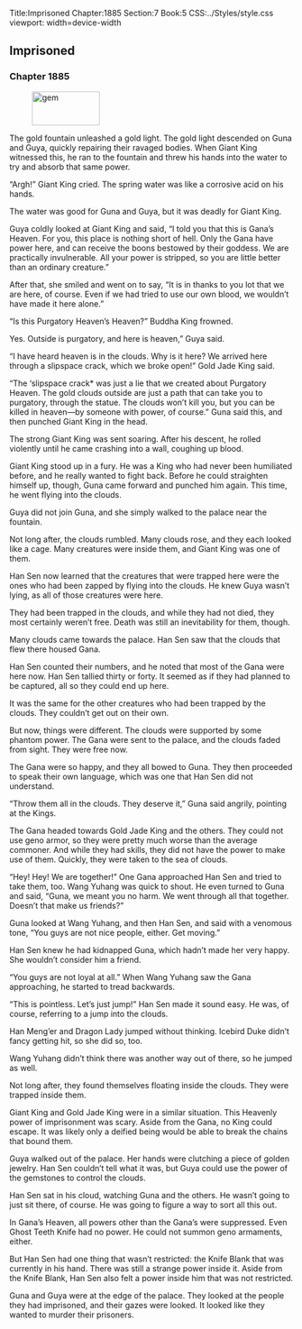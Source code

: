 Title:Imprisoned 
Chapter:1885 
Section:7 
Book:5 
CSS:../Styles/style.css 
viewport: width=device-width
  
## Imprisoned
### Chapter 1885 
<figure>
	<img src="../Images/gem.gif" alt="gem" id="gem" width="120" height="60" />
</figure>
  

  
  The gold fountain unleashed a gold light. The gold light descended on Guna and Guya, quickly repairing their ravaged bodies. When Giant King witnessed this, he ran to the fountain and threw his hands into the water to try and absorb that same power.

“Argh!” Giant King cried. The spring water was like a corrosive acid on his hands.

The water was good for Guna and Guya, but it was deadly for Giant King.

Guya coldly looked at Giant King and said, “I told you that this is Gana’s Heaven. For you, this place is nothing short of hell. Only the Gana have power here, and can receive the boons bestowed by their goddess. We are practically invulnerable. All your power is stripped, so you are little better than an ordinary creature.”

After that, she smiled and went on to say, “It is in thanks to you lot that we are here, of course. Even if we had tried to use our own blood, we wouldn’t have made it here alone.”

“Is this Purgatory Heaven’s Heaven?” Buddha King frowned.

Yes. Outside is purgatory, and here is heaven,” Guya said.

“I have heard heaven is in the clouds. Why is it here? We arrived here through a slipspace crack, which we broke open!” Gold Jade King said.

“The ‘slipspace crack* was just a lie that we created about Purgatory Heaven. The gold clouds outside are just a path that can take you to purgatory, through the statue. The clouds won’t kill you, but you can be killed in heaven—by someone with power, of course.” Guna said this, and then punched Giant King in the head.

The strong Giant King was sent soaring. After his descent, he rolled violently until he came crashing into a wall, coughing up blood.

Giant King stood up in a fury. He was a King who had never been humiliated before, and he really wanted to fight back. Before he could straighten himself up, though, Guna came forward and punched him again. This time, he went flying into the clouds.

Guya did not join Guna, and she simply walked to the palace near the fountain.

Not long after, the clouds rumbled. Many clouds rose, and they each looked like a cage. Many creatures were inside them, and Giant King was one of them.

Han Sen now learned that the creatures that were trapped here were the ones who had been zapped by flying into the clouds. He knew Guya wasn’t lying, as all of those creatures were here.

They had been trapped in the clouds, and while they had not died, they most certainly weren’t free. Death was still an inevitability for them, though.

Many clouds came towards the palace. Han Sen saw that the clouds that flew there housed Gana.

Han Sen counted their numbers, and he noted that most of the Gana were here now. Han Sen tallied thirty or forty. It seemed as if they had planned to be captured, all so they could end up here.

It was the same for the other creatures who had been trapped by the clouds. They couldn’t get out on their own.

But now, things were different. The clouds were supported by some phantom power. The Gana were sent to the palace, and the clouds faded from sight. They were free now.

The Gana were so happy, and they all bowed to Guna. They then proceeded to speak their own language, which was one that Han Sen did not understand.

“Throw them all in the clouds. They deserve it,” Guna said angrily, pointing at the Kings.

The Gana headed towards Gold Jade King and the others. They could not use geno armor, so they were pretty much worse than the average commoner. And while they had skills, they did not have the power to make use of them. Quickly, they were taken to the sea of clouds.

“Hey! Hey! We are together!” One Gana approached Han Sen and tried to take them, too. Wang Yuhang was quick to shout. He even turned to Guna and said, “Guna, we meant you no harm. We went through all that together. Doesn’t that make us friends?”

Guna looked at Wang Yuhang, and then Han Sen, and said with a venomous tone, “You guys are not nice people, either. Get moving.”

Han Sen knew he had kidnapped Guna, which hadn’t made her very happy. She wouldn’t consider him a friend.

“You guys are not loyal at all.” When Wang Yuhang saw the Gana approaching, he started to tread backwards.

“This is pointless. Let’s just jump!” Han Sen made it sound easy. He was, of course, referring to a jump into the clouds.

Han Meng’er and Dragon Lady jumped without thinking. Icebird Duke didn’t fancy getting hit, so she did so, too.

Wang Yuhang didn’t think there was another way out of there, so he jumped as well.

Not long after, they found themselves floating inside the clouds. They were trapped inside them.

Giant King and Gold Jade King were in a similar situation. This Heavenly power of imprisonment was scary. Aside from the Gana, no King could escape. It was likely only a deified being would be able to break the chains that bound them.

Guya walked out of the palace. Her hands were clutching a piece of golden jewelry. Han Sen couldn’t tell what it was, but Guya could use the power of the gemstones to control the clouds.

Han Sen sat in his cloud, watching Guna and the others. He wasn’t going to just sit there, of course. He was going to figure a way to sort all this out.

In Gana’s Heaven, all powers other than the Gana’s were suppressed. Even Ghost Teeth Knife had no power. He could not summon geno armaments, either.

But Han Sen had one thing that wasn’t restricted: the Knife Blank that was currently in his hand. There was still a strange power inside it. Aside from the Knife Blank, Han Sen also felt a power inside him that was not restricted.

Guna and Guya were at the edge of the palace. They looked at the people they had imprisoned, and their gazes were looked. It looked like they wanted to murder their prisoners.

